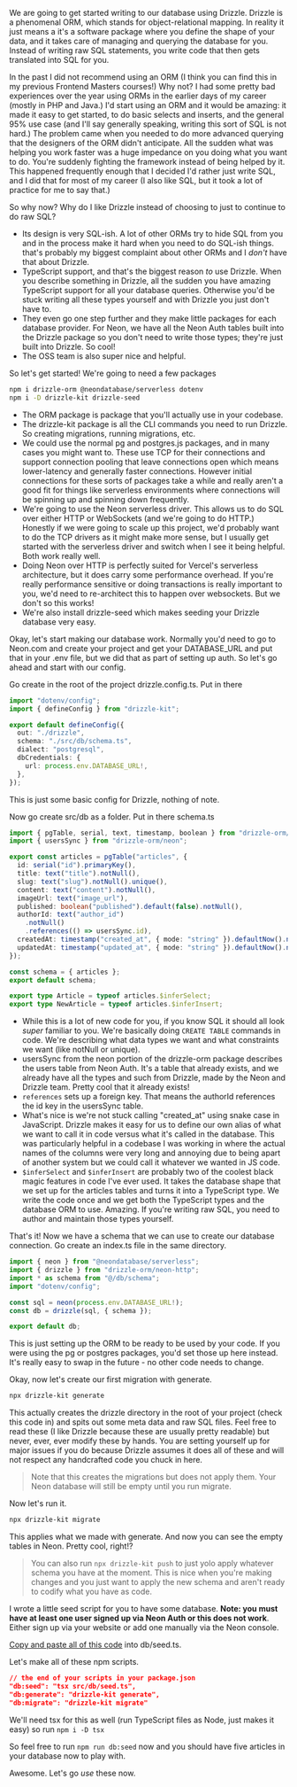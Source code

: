 We are going to get started writing to our database using Drizzle. Drizzle is a phenomenal ORM, which stands for object-relational mapping. In reality it just means a it's a software package where you define the shape of your data, and it takes care of managing and querying the database for you. Instead of writing raw SQL statements, you write code that then gets translated into SQL for you.

In the past I did not recommend using an ORM (I think you can find this in my previous Frontend Masters courses!) Why not? I had some pretty bad experiences over the year using ORMs in the earlier days of my career (mostly in PHP and Java.) I'd start using an ORM and it would be amazing: it made it easy to get started, to do basic selects and inserts, and the general 95% use case (and I'll say generally speaking, writing this sort of SQL is not hard.) The problem came when you needed to do more advanced querying that the designers of the ORM didn't anticipate. All the sudden what was helping you work faster was a huge impedance on you doing what you want to do. You're suddenly fighting the framework instead of being helped by it. This happened frequently enough that I decided I'd rather just write SQL, and I did that for most of my career (I also like SQL, but it took a lot of practice for me to say that.)

So why now? Why do I like Drizzle instead of choosing to just to continue to do raw SQL?

- Its design is very SQL-ish. A lot of other ORMs try to hide SQL from you and in the process make it hard when you need to do SQL-ish things. that's probably my biggest complaint about other ORMs and I _don't_ have that about Drizzle.
- TypeScript support, and that's the biggest reason _to_ use Drizzle. When you describe something in Drizzle, all the sudden you have amazing TypeScript support for all your database queries. Otherwise you'd be stuck writing all these types yourself and with Drizzle you just don't have to.
- They even go one step further and they make little packages for each database provider. For Neon, we have all the Neon Auth tables built into the Drizzle package so you don't need to write those types; they're just built into Drizzle. So cool!
- The OSS team is also super nice and helpful.

So let's get started! We're going to need a few packages

```bash
npm i drizzle-orm @neondatabase/serverless dotenv
npm i -D drizzle-kit drizzle-seed
```

- The ORM package is package that you'll actually use in your codebase.
- The drizzle-kit package is all the CLI commands you need to run Drizzle. So creating migrations, running migrations, etc.
- We could use the normal pg and postgres.js packages, and in many cases you might want to. These use TCP for their connections and support connection pooling that leave connections open which means lower-latency and generally faster connections. However initial connections for these sorts of packages take a while and really aren't a good fit for things like serverless environments where connections will be spinning up and spinning down frequently.
- We're going to use the Neon serverless driver. This allows us to do SQL over either HTTP or WebSockets (and we're going to do HTTP.) Honestly if we were going to scale up this project, we'd probably want to do the TCP drivers as it might make more sense, but I usually get started with the serverless driver and switch when I see it being helpful. Both work really well.
- Doing Neon over HTTP is perfectly suited for Vercel's serverless architecture, but it does carry some performance overhead. If you're really performance sensitive or doing transactions is really important to you, we'd need to re-architect this to happen over websockets. But we don't so this works!
- We're also install drizzle-seed which makes seeding your Drizzle database very easy.

Okay, let's start making our database work. Normally you'd need to go to Neon.com and create your project and get your DATABASE_URL and put that in your .env file, but we did that as part of setting up auth. So let's go ahead and start with our config.

Go create in the root of the project drizzle.config.ts. Put in there

```typescript
import "dotenv/config";
import { defineConfig } from "drizzle-kit";

export default defineConfig({
  out: "./drizzle",
  schema: "./src/db/schema.ts",
  dialect: "postgresql",
  dbCredentials: {
    url: process.env.DATABASE_URL!,
  },
});
```

This is just some basic config for Drizzle, nothing of note.

Now go create src/db as a folder. Put in there schema.ts

```typescript
import { pgTable, serial, text, timestamp, boolean } from "drizzle-orm/pg-core";
import { usersSync } from "drizzle-orm/neon";

export const articles = pgTable("articles", {
  id: serial("id").primaryKey(),
  title: text("title").notNull(),
  slug: text("slug").notNull().unique(),
  content: text("content").notNull(),
  imageUrl: text("image_url"),
  published: boolean("published").default(false).notNull(),
  authorId: text("author_id")
    .notNull()
    .references(() => usersSync.id),
  createdAt: timestamp("created_at", { mode: "string" }).defaultNow().notNull(),
  updatedAt: timestamp("updated_at", { mode: "string" }).defaultNow().notNull(),
});

const schema = { articles };
export default schema;

export type Article = typeof articles.$inferSelect;
export type NewArticle = typeof articles.$inferInsert;
```

- While this is a lot of new code for you, if you know SQL it should all look _super_ familiar to you. We're basically doing `CREATE TABLE` commands in code. We're describing what data types we want and what constraints we want (like notNull or unique).
- usersSync from the neon portion of the drizzle-orm package describes the users table from Neon Auth. It's a table that already exists, and we already have all the types and such from Drizzle, made by the Neon and Drizzle team. Pretty cool that it already exists!
- `references` sets up a foreign key. That means the authorId references the id key in the usersSync table.
- What's nice is we're not stuck calling "created_at" using snake case in JavaScript. Drizzle makes it easy for us to define our own alias of what we want to call it in code versus what it's called in the database. This was particularly helpful in a codebase I was working in where the actual names of the columns were very long and annoying due to being apart of another system but we could call it whatever we wanted in JS code.
- `$inferSelect` and `$inferInsert` are probably two of the coolest black magic features in code I've ever used. It takes the database shape that we set up for the articles tables and turns it into a TypeScript type. We write the code once and we get both the TypeScript types and the database ORM to use. Amazing. If you're writing raw SQL, you need to author and maintain those types yourself.

That's it! Now we have a schema that we can use to create our database connection. Go create an index.ts file in the same directory.

```typescript
import { neon } from "@neondatabase/serverless";
import { drizzle } from "drizzle-orm/neon-http";
import * as schema from "@/db/schema";
import "dotenv/config";

const sql = neon(process.env.DATABASE_URL!);
const db = drizzle(sql, { schema });

export default db;
```

This is just setting up the ORM to be ready to be used by your code. If you were using the pg or postgres packages, you'd set those up here instead. It's really easy to swap in the future - no other code needs to change.

Okay, now let's create our first migration with generate.

```bash
npx drizzle-kit generate
```

This actually creates the drizzle directory in the root of your project (check this code in) and spits out some meta data and raw SQL files. Feel free to read these (I like Drizzle because these are usually pretty readable) but never, ever, ever modify these by hands. You are setting yourself up for major issues if you do because Drizzle assumes it does all of these and will not respect any handcrafted code you chuck in here.

> Note that this creates the migrations but does not apply them. Your Neon database will still be empty until you run migrate.

Now let's run it.

```bash
npx drizzle-kit migrate
```

This applies what we made with generate. And now you can see the empty tables in Neon. Pretty cool, right!?

> You can also run `npx drizzle-kit push` to just yolo apply whatever schema you have at the moment. This is nice when you're making changes and you just want to apply the new schema and aren't ready to codify what you have as code.

I wrote a little seed script for you to have some database. **Note: you must have at least one user signed up via Neon Auth or this does not work**. Either sign up via your website or add one manually via the Neon console.

[Copy and paste all of this code][seed] into db/seed.ts.

Let's make all of these npm scripts.

```json
// the end of your scripts in your package.json
"db:seed": "tsx src/db/seed.ts",
"db:generate": "drizzle-kit generate",
"db:migrate": "drizzle-kit migrate"
```

We'll need tsx for this as well (run TypeScript files as Node, just makes it easy) so run `npm i -D tsx`

So feel free to run `npm run db:seed` now and you should have five articles in your database now to play with.

Awesome. Let's go _use_ these now.

[seed]: https://github.com/btholt/fullstack-next-wiki/tree/main/04-database/src/db/seed.ts
